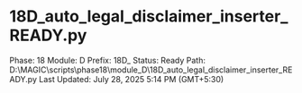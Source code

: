 # 18D_auto_legal_disclaimer_inserter_READY.py

Phase: 18
Module: D
Prefix: 18D_
Status: Ready
Path: D:\MAGIC\scripts\phase18\module_D\18D_auto_legal_disclaimer_inserter_READY.py
Last Updated: July 28, 2025 5:14 PM (GMT+5:30)
